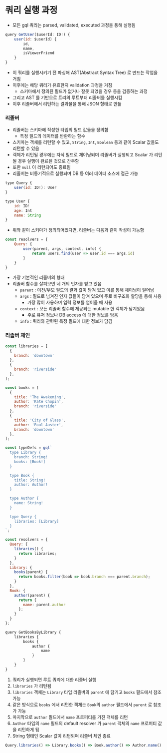# 쿼리 실행 과정
- 모든 gql 쿼리는 parsed, validated, executed 과정을 통해 실행됨

```javascript
query GetUser($userId: ID!) {
    user(id: $userId) {
        id,
        name,
        isViewerFriend
    }
}
```

- 이 쿼리를 실행시키기 전 파싱해 AST(Abstract Syntax Tree) 로 만드는 작업을 거침
- 이후에는 해당 쿼리가 유효한지 validation 과정을 거침
    - 스키마에서 정의된 필드가 없거나 잘못 되었을 경우 등을 검증하는 과정
- 그리고 AST 를 기반으로 트리의 루트부터 리졸버를 실행시킴
- 이후 리졸버에서 리턴하는 결과물을 통해 JSON 형태로 만듦

### 리졸버
- 리졸버는 스키마에 작성한 타입의 필드 값들을 정의함
    - 특정 필드의 데이터를 반환하는 함수
- 스키마는 객체를 리턴할 수 있고, `String`, `Int`, `Boolean` 등과 같이 Scalar 값들도 리턴할 수 있음
- 객체가 리턴될 경우에는 자식 필드로 체이닝되며 리졸버가 실행되고 Scalar 가 리턴될 경우 실행이 완료된 것으로 간주함
- 또한 `null` 이 리턴되어도 종료됨
- 리졸버는 비동기적으로 실행되며 DB 등 여러 데이터 소스에 접근 가능

```javascript
type Query {
    user(id: ID!): User
}

type User {
    id: ID!
    age: Int
    name: String
}
```
- 위와 같이 스키마가 정의되어있다면, 리졸버는 다음과 같이 작성이 가능함
```javascript
const resolvers = {
    Query: {
        user(parent, args, context, info) {
            return users.find(user => user.id === args.id)
        }
    }
}
```
- 가장 기본적인 리졸버의 형태
- 리졸버 함수를 살펴보면 네 개의 인자를 받고 있음
    - `parent` : 이전/부모 필드의 결과 값이 담겨 있고 이를 통해 체이닝이 일어남
    - `args` : 필드로 넘겨진 인자 값들이 담겨 있으며 주로 비구조화 할당을 통해 사용
        - 가장 많이 사용하며 입력 정보를 얻어올 때 사용
    - `context` : 모든 리졸버 함수에 제공되는 mutable 한 객체가 담겨있음
        - 주로 유저 정보나 DB access 에 대한 정보를 담음
    - `info` : 쿼리와 관련된 특정 필드에 대한 정보가 담김

### 리졸버 체인
```javascript
const libraries = [
  {
    branch: 'downtown'
  },
  {
    branch: 'riverside'
  },
];

const books = [
  {
    title: 'The Awakening',
    author: 'Kate Chopin',
    branch: 'riverside'
  },
  {
    title: 'City of Glass',
    author: 'Paul Auster',
    branch: 'downtown'
  },
];

const typeDefs = gql`
  type Library {
    branch: String!
    books: [Book!]
  }

  type Book {
    title: String!
    author: Author!
  }

  type Author {
    name: String!
  }

  type Query {
    libraries: [Library]
  }
`;

const resolvers = {
  Query: {
    libraries() {
      return libraries;
    }
  },
  Library: {
    books(parent) {
      return books.filter(book => book.branch === parent.branch);
    }
  },
  Book: {
    author(parent) {
      return {
        name: parent.author
      };
    }
  }
};
```

```javascript
query GetBooksByLibrary {
    libraries {
        books {
            author {
                name
            }
        }
    }
}
```
1. 쿼리가 실행되면 루트 쿼리에 대한 리졸버 실행
2. `libraries` 가 리턴됨
3. `libraries` 객체는 `Library` 타입 리졸버의 `parent` 에 담기고 `books` 필드에서 참조가능
4. 같은 방식으로 `books` 에서 리턴한 객체는 `Book`의 `author` 필드에서 `parent` 로 참조가 가능
5. 마지막으로 `author` 필드에서 `name` 프로퍼티를 가진 객체를 리턴
6. `Author` 타입의 `name` 필드의 default resolver 가 `parent` 객체의 `name` 프로퍼티 값을 리턴하게 됨
7. String 형태인 Scalar 값이 리턴되며 리졸버 체인 종료

```javascript
Query.libraries() => Library.books() => Book.author() => Author.name()
```
